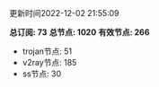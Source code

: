 更新时间2022-12-02 21:55:09

**总订阅: 73**
**总节点: 1020**
**有效节点: 266**
- trojan节点: 51
- v2ray节点: 185
- ss节点: 30
